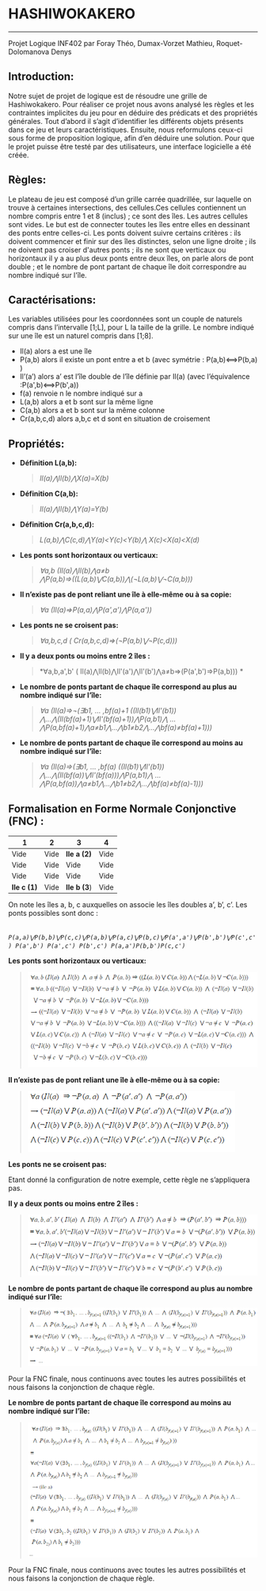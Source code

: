 # HASHIWOKAKERO
---------------

Projet Logique INF402 par Foray Théo, Dumax-Vorzet Mathieu, Roquet-Dolomanova Denys 

## Introduction:
Notre sujet de projet de logique est de résoudre une grille de Hashiwokakero. Pour réaliser ce projet nous avons analysé les règles et les contraintes implicites du jeu pour en déduire des prédicats et des propriétés générales. Tout d’abord il s’agit d’identifier les différents objets présents dans ce jeu et leurs caractéristiques. Ensuite, nous reformulons ceux-ci sous forme de proposition logique, afin d’en déduire une solution. Pour que le projet puisse être testé par des utilisateurs, une interface logicielle a été créée.

## Règles:
Le plateau de jeu est composé d’un grille carrée quadrillée, sur laquelle on trouve à certaines intersections, des cellules.Ces cellules contiennent un nombre compris entre 1 et 8 (inclus) ; ce sont des îles. Les autres cellules sont vides. Le but est de connecter toutes les îles entre elles en dessinant des ponts entre celles-ci. Les ponts doivent suivre certains critères :
ils doivent commencer et finir sur des îles distinctes, selon une ligne droite ; 
ils ne doivent pas croiser d'autres ponts ; 
ils ne sont que verticaux ou horizontaux 
il y a au plus deux ponts entre deux îles, on parle alors de pont double ;
et le nombre de pont partant de chaque île doit correspondre au nombre indiqué sur l'île. 

## Caractérisations:
Les variables utilisées pour les coordonnées sont un couple de naturels compris dans l’intervalle [1;L], pour L la taille de la grille. Le nombre indiqué sur une île est un naturel compris dans [1;8].
* Il(a) alors a est une île
* P(a,b) alors il existe un pont entre a et b (avec symétrie : P(a,b)⟺P(b,a) )
* Il’(a’) alors a’ est l’île double de l’île définie par Il(a) (avec l’équivalence :P(a',b)⟺P(b',a))
* f(a) renvoie n le nombre indiqué sur a
* L(a,b) alors a et b sont sur la même ligne
* C(a,b) alors a et b sont sur la même colonne
* Cr(a,b,c,d) alors a,b,c et d sont en situation de croisement

## Propriétés:
* **Définition L(a,b):**
	> *Il(a)⋀Il(b)⋀X(a)=X(b)*
* **Définition C(a,b):**
	> *Il(a)⋀Il(b)⋀Y(a)=Y(b)*
* **Définition Cr(a,b,c,d):**
 	> *L(a,b)⋀C(c,d)⋀Y(a)<Y(c)<Y(b)⋀ X(c)<X(a)<X(d)*
* **Les ponts sont horizontaux ou verticaux:**
 	> *∀a,b (Il(a)⋀Il(b)⋀a≠b ⋀P(a,b)⇒((L(a,b)⋁C(a,b))⋀(¬L(a,b)⋁¬C(a,b)))*
* **Il n’existe pas de pont reliant une île à elle-même ou à sa copie:**
	> *∀a (Il(a)⇒P(a,a)⋀P(a',a')⋀P(a,a'))*
* **Les ponts ne se croisent pas:**
	> *∀a,b,c,d ( Cr(a,b,c,d)⇒(¬P(a,b)⋁¬P(c,d)))*
* **Il y a deux ponts ou moins entre 2 îles :**
 	> *∀a,b,a',b' ( Il(a)⋀Il(b)⋀Il'(a')⋀Il'(b')⋀a≠b⇒(P(a',b')⇒P(a,b))) *
* **Le nombre de ponts partant de chaque île correspond au plus au nombre indiqué sur l’île:**
 	> *∀a (Il(a)⇒¬(∃b1, ... ,bf(a)+1 ((Il(b1)⋁Il'(b1)) ⋀...⋀(Il(bf(a)+1)⋁Il'(bf(a)+1))⋀P(a,b1)⋀
 ... ⋀P(a,bf(a)+1)⋀a≠b1⋀...⋀b1≠b2⋀...⋀bf(a)≠bf(a)+1)))*
* **Le nombre de ponts partant de chaque île correspond au moins au nombre indiqué sur l’île:**
 	> *∀a (Il(a)⇒(∃b1, ... ,bf(a) ((Il(b1)⋁Il'(b1)) ⋀...⋀(Il(bf(a))⋁Il'(bf(a)))⋀P(a,b1)⋀
 ... ⋀P(a,bf(a))⋀a≠b1⋀...⋀b1≠b2⋀...⋀bf(a)≠bf(a)-1)))*
 
 

## Formalisation en Forme Normale Conjonctive (FNC) :
1          |2     |3          |4
-----------|------|-----------|------
Vide       |Vide  |**Ile a (2)**  |Vide
   Vide    | Vide |   Vide    | Vide
   Vide    | Vide |   Vide    | Vide
**Ile c (1)**  | Vide | **Ile b (3**) | Vide

On note les îles a, b, c auxquelles on associe les îles doubles a’, b’, c’.
Les ponts possibles sont donc : 


*` P(a,a)⋁P(b,b)⋁P(c,c)⋁P(a,b)⋁P(a,c)⋁P(b,c)⋁P(a',a')⋁P(b',b')⋁P(c',c')
P(a',b') P(a',c') P(b',c') P(a,a')P(b,b')P(c,c')`* 

**Les ponts sont horizontaux ou verticaux:**

>![alt text](https://raw.githubusercontent.com/ElectrozDen/HASHIWOKAKERO/master/ressources/images/test.PNG)
 


**Il n’existe pas de pont reliant une île à elle-même ou à sa copie:**


>![alt text](https://raw.githubusercontent.com/ElectrozDen/HASHIWOKAKERO/master/ressources/images/reli.PNG)


**Les ponts ne se croisent pas:**


Etant donné la configuration de notre exemple, cette règle ne s’appliquera pas.


**Il y a deux ponts ou moins entre 2 îles :**


>![alt text](https://raw.githubusercontent.com/ElectrozDen/HASHIWOKAKERO/master/ressources/images/2P.PNG)


**Le nombre de ponts partant de chaque île correspond au plus au nombre indiqué sur l’île:**


>![alt text](https://raw.githubusercontent.com/ElectrozDen/HASHIWOKAKERO/master/ressources/images/auplus.PNG)


Pour la FNC finale, nous continuons avec toutes les autres possibilités et nous faisons la conjonction de chaque règle.



**Le nombre de ponts partant de chaque île correspond au moins au nombre indiqué sur l’île:**


>![alt text](https://raw.githubusercontent.com/ElectrozDen/HASHIWOKAKERO/master/ressources/images/aumoins.PNG)


Pour la FNC finale, nous continuons avec toutes les autres possibilités et nous faisons la conjonction de chaque règle.


